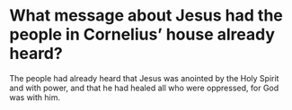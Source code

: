 # What message about Jesus had the people in Cornelius’ house already heard?

The people had already heard that Jesus was anointed by the Holy Spirit and with power, and that he had healed all who were oppressed, for God was with him.
